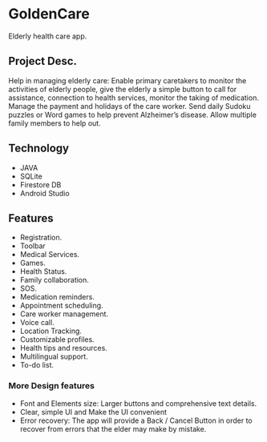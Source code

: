 # __GoldenCare__
Elderly health care app.

## Project Desc.
Help in managing elderly care: Enable primary caretakers to monitor the activities of elderly people, give the elderly a simple button to call for assistance, connection to health services, monitor the taking of medication. Manage the payment and holidays of the care worker. Send daily Sudoku puzzles or Word games to help prevent Alzheimer’s disease. Allow multiple family members to help out. 

## Technology 
- JAVA
- SQLite
- Firestore DB
- Android Studio

## Features
- Registration.
- Toolbar
- Medical Services.
- Games.
- Health Status.
- Family collaboration.
- SOS.
- Medication reminders.
- Appointment scheduling.
- Care worker management.
- Voice call.
- Location Tracking.
- Customizable profiles.
- Health tips and resources.
- Multilingual support.
- To-do list.

### More Design features
- Font and Elements size: Larger buttons and comprehensive text details.
- Clear, simple UI and Make the UI convenient
- Error recovery: The app will provide a Back / Cancel Button in order to recover from errors that the elder may make by mistake.

